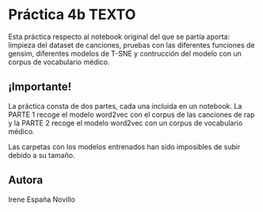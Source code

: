 # Práctica 4b TEXTO

Esta práctica respecto al notebook original del que se partía aporta: limpieza del dataset de canciones, pruebas con las diferentes funciones de gensim, diferentes modelos de T-SNE y contrucción del modelo con un corpus de vocabulario médico.

## ¡Importante!

La práctica consta de dos partes, cada una incluida en un notebook. La PARTE 1 recoge el modelo word2vec con el corpus de las canciones de rap y la PARTE 2 recoge el modelo word2vec con un corpus de vocabulario médico.

Las carpetas con los modelos entrenados han sido imposibles de subir debido a su tamaño.

## Autora

Irene España Novillo


